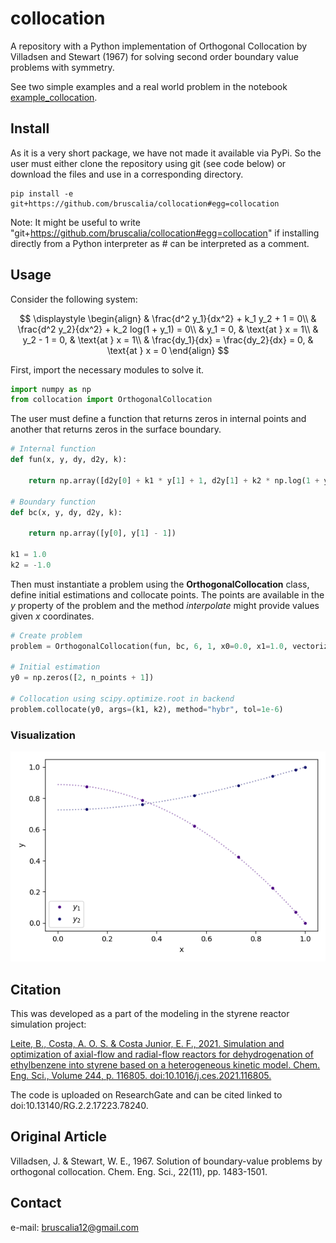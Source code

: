 # collocation
A repository with a Python implementation of Orthogonal Collocation by Villadsen and Stewart (1967) for solving second order boundary value problems with symmetry.

See two simple examples and a real world problem in the notebook [example_collocation](https://github.com/bruscalia/collocation/blob/main/notebooks/example_collocation.ipynb).

## Install
As it is a very short package, we have not made it available via PyPi. So the user must either clone the repository using git (see code below) or download the files and use in a corresponding directory.

```
pip install -e git+https://github.com/bruscalia/collocation#egg=collocation
```

Note: It might be useful to write "git+https://github.com/bruscalia/collocation#egg=collocation" if installing directly from a Python interpreter as # can be interpreted as a comment.

## Usage

Consider the following system:

$$
\displaystyle
\begin{align}
  & \frac{d^2 y_1}{dx^2} + k_1 y_2 + 1 = 0\\
  & \frac{d^2 y_2}{dx^2} + k_2 log(1 + y_1) = 0\\
  & y_1 = 0, & \text{at } x = 1\\
  & y_2 - 1 = 0, & \text{at } x = 1\\
  & \frac{dy_1}{dx} = \frac{dy_2}{dx} = 0, & \text{at } x = 0
\end{align}
$$

First, import the necessary modules to solve it.

```python
import numpy as np
from collocation import OrthogonalCollocation
```

The user must define a function that returns zeros in internal points and another that returns zeros in the surface boundary.

```python
# Internal function
def fun(x, y, dy, d2y, k):
    
    return np.array([d2y[0] + k1 * y[1] + 1, d2y[1] + k2 * np.log(1 + y[0])])

# Boundary function
def bc(x, y, dy, d2y, k):
    
    return np.array([y[0], y[1] - 1])

k1 = 1.0
k2 = -1.0
```

Then must instantiate a problem using the **OrthogonalCollocation** class, define initial estimations and collocate points. The points are available in the *y* property of the problem and the method *interpolate* might provide values given *x* coordinates.

```python
# Create problem
problem = OrthogonalCollocation(fun, bc, 6, 1, x0=0.0, x1=1.0, vectorized=True)

# Initial estimation
y0 = np.zeros([2, n_points + 1])

# Collocation using scipy.optimize.root in backend
problem.collocate(y0, args=(k1, k2), method="hybr", tol=1e-6)
```

### Visualization
<p align="center">
  <img src="https://github.com/bruscalia/collocation/raw/main/images/example.png" alt="example"/>
</p>

## Citation
This was developed as a part of the modeling in the styrene reactor simulation project:

[Leite, B., Costa, A. O. S. & Costa Junior, E. F., 2021. Simulation and optimization of axial-flow and radial-flow reactors for dehydrogenation of ethylbenzene into styrene based on a heterogeneous kinetic model. Chem. Eng. Sci., Volume 244, p. 116805. doi:10.1016/j.ces.2021.116805.](https://doi.org/10.1016/j.ces.2021.116805)

The code is uploaded on ResearchGate and can be cited linked to doi:10.13140/RG.2.2.17223.78240.

## Original Article
Villadsen, J. & Stewart, W. E., 1967. Solution of boundary-value problems by orthogonal collocation. Chem. Eng. Sci., 22(11), pp. 1483-1501.

## Contact
e-mail: bruscalia12@gmail.com
